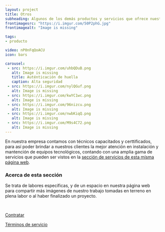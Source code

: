 ```yaml
---
layout: project 
title: Otros
subheading: Algunos de los demás productos y servicios que ofrece nuestra empresa
frontimagesrc: "https://i.imgur.com/50P2phG.jpg"
frontimagealt: "Image is missing"

tags: 
- producto

video: nP0nFqQoACU
icon: bars

carousel:
 - src: https://i.imgur.com/uhbQDuB.png
   alt: Image is missing
   title: Auténticación de huella
   caption: Alta seguridad
 - src: https://i.imgur.com/nylQGuf.png
   alt: Image is missing
 - src: https://i.imgur.com/kwYC1wc.png
   alt: Image is missing
 - src: https://i.imgur.com/96nizcu.png
   alt: Image is missing
 - src: https://i.imgur.com/nwbKiqQ.png
   alt: Image is missing
 - src: https://i.imgur.com/M9s4C72.png
   alt: Image is missing
---
```


En nuestra empresa contamos con técnicos capacitados y certtificados, para así poder brindar a nuestros clientes la 
mejor atención en instalación y mantención de equipos tecnológicos, contando con una amplia gama de servicios que
pueden ser vistos en la <a href="/services/">sección de servicios de esta mísma página web</a>.

### Acerca de esta sección

Se trata de labores específicas, y de un espacio en nuestra página web para compartir más imágenes de nuestro trabajo
tomadas en terreno en plena labor o al haber finalizado un proyecto.

<br/>

<a class="btn btn-lg btn-success btn-block" href="{{ site.baseurl }}/contact/">Contratar</a>

<a class="btn btn-lg btn-primary btn-block" href="{{ site.baseurl }}/tos/">Términos de servicio</a>